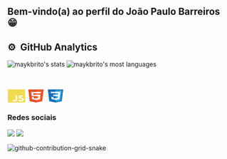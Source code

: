 ## Bem-vindo(a) ao perfil do João Paulo Barreiros 😁


## ⚙️ &nbsp;GitHub Analytics

<p align="left">
<img width="530em" src="https://github-readme-stats.vercel.app/api?username=barreirosc&show_icons=true&theme=vision-friendly-dark" alt="maykbrito's stats"/>
<img width="530em" src="https://github-readme-stats.vercel.app/api/top-langs/?username=barreirosc&layout=compact&theme=vision-friendly-dark" alt="maykbrito's most languages"/>
</p>

<br>

<div style="display: inline_block"><br>
  <img align="center" alt="Js" height="30" width="40" src="https://raw.githubusercontent.com/devicons/devicon/master/icons/javascript/javascript-plain.svg">
  <img align="center" alt="HTML" height="30" width="40" src="https://raw.githubusercontent.com/devicons/devicon/master/icons/html5/html5-original.svg">
  <img align="center" alt="CSS" height="30" width="40" src="https://raw.githubusercontent.com/devicons/devicon/master/icons/css3/css3-original.svg">
</div>
 
 
  ### Redes sociais
 
<div> 
  
  <a href="https://instagram.com/jpaulo.b" target="_blank"><img src="https://img.shields.io/badge/-Instagram-%23E4405F?style=for-the-badge&logo=instagram&logoColor=white" target="_blank"></a>
  <a href="https://www.linkedin.com/in/joão-paulo-barreiros-662238220" target="_blank"><img src="https://img.shields.io/badge/-LinkedIn-%230077B5?style=for-the-badge&logo=linkedin&logoColor=white" target="_blank"></a> 
 
  
![github-contribution-grid-snake](https://user-images.githubusercontent.com/97689806/175615592-0686b4ab-7b2b-4698-a7b6-e34af6389198.svg)

</div>



